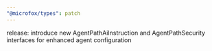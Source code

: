 ```yaml
---
"@microfox/types": patch
---
```


release: introduce new AgentPathAiInstruction and AgentPathSecurity interfaces for enhanced agent configuration

